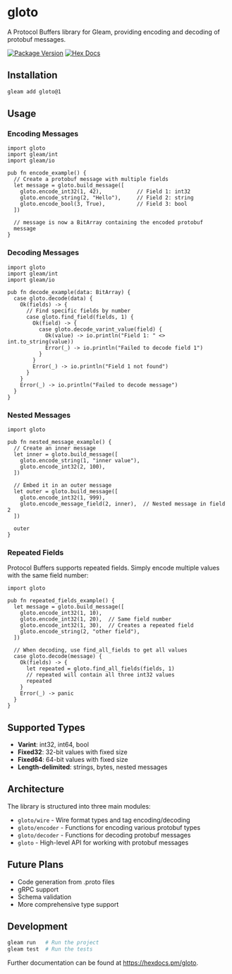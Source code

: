 # gloto

A Protocol Buffers library for Gleam, providing encoding and decoding of protobuf messages.

[![Package Version](https://img.shields.io/hexpm/v/gloto)](https://hex.pm/packages/gloto)
[![Hex Docs](https://img.shields.io/badge/hex-docs-ffaff3)](https://hexdocs.pm/gloto/)

## Installation

```sh
gleam add gloto@1
```

## Usage

### Encoding Messages

```gleam
import gloto
import gleam/int
import gleam/io

pub fn encode_example() {
  // Create a protobuf message with multiple fields
  let message = gloto.build_message([
    gloto.encode_int32(1, 42),           // Field 1: int32
    gloto.encode_string(2, "Hello"),     // Field 2: string
    gloto.encode_bool(3, True),          // Field 3: bool
  ])
  
  // message is now a BitArray containing the encoded protobuf
  message
}
```

### Decoding Messages

```gleam
import gloto
import gleam/int
import gleam/io

pub fn decode_example(data: BitArray) {
  case gloto.decode(data) {
    Ok(fields) -> {
      // Find specific fields by number
      case gloto.find_field(fields, 1) {
        Ok(field) -> {
          case gloto.decode_varint_value(field) {
            Ok(value) -> io.println("Field 1: " <> int.to_string(value))
            Error(_) -> io.println("Failed to decode field 1")
          }
        }
        Error(_) -> io.println("Field 1 not found")
      }
    }
    Error(_) -> io.println("Failed to decode message")
  }
}
```

### Nested Messages

```gleam
import gloto

pub fn nested_message_example() {
  // Create an inner message
  let inner = gloto.build_message([
    gloto.encode_string(1, "inner value"),
    gloto.encode_int32(2, 100),
  ])
  
  // Embed it in an outer message
  let outer = gloto.build_message([
    gloto.encode_int32(1, 999),
    gloto.encode_message_field(2, inner),  // Nested message in field 2
  ])
  
  outer
}
```

### Repeated Fields

Protocol Buffers supports repeated fields. Simply encode multiple values with the same field number:

```gleam
import gloto

pub fn repeated_fields_example() {
  let message = gloto.build_message([
    gloto.encode_int32(1, 10),
    gloto.encode_int32(1, 20),  // Same field number
    gloto.encode_int32(1, 30),  // Creates a repeated field
    gloto.encode_string(2, "other field"),
  ])
  
  // When decoding, use find_all_fields to get all values
  case gloto.decode(message) {
    Ok(fields) -> {
      let repeated = gloto.find_all_fields(fields, 1)
      // repeated will contain all three int32 values
      repeated
    }
    Error(_) -> panic
  }
}
```

## Supported Types

- **Varint**: int32, int64, bool
- **Fixed32**: 32-bit values with fixed size
- **Fixed64**: 64-bit values with fixed size
- **Length-delimited**: strings, bytes, nested messages

## Architecture

The library is structured into three main modules:

- `gloto/wire` - Wire format types and tag encoding/decoding
- `gloto/encoder` - Functions for encoding various protobuf types
- `gloto/decoder` - Functions for decoding protobuf messages
- `gloto` - High-level API for working with protobuf messages

## Future Plans

- Code generation from .proto files
- gRPC support
- Schema validation
- More comprehensive type support

## Development

```sh
gleam run   # Run the project
gleam test  # Run the tests
```

Further documentation can be found at <https://hexdocs.pm/gloto>.
